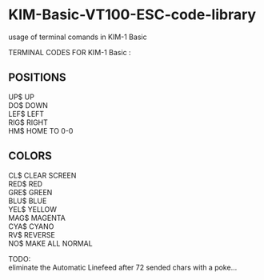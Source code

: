 # KIM-Basic-VT100-ESC-code-library
usage of terminal comands in KIM-1 Basic



TERMINAL CODES FOR KIM-1 Basic :

POSITIONS
---------
UP$ UP<br>
DO$ DOWN<br>
LEF$ LEFT<br>
RIG$ RIGHT<br>
HM$ HOME TO 0-0<br>

COLORS
------
CL$ CLEAR SCREEN<br>
RED$ RED<br>
GRE$ GREEN<br>
BLU$ BLUE<br>
YEL$ YELLOW<br>
MAG$ MAGENTA<br>
CYA$ CYANO<br>
RV$ REVERSE<br>
NO$ MAKE ALL NORMAL<br>

TODO:<br>
eliminate the Automatic Linefeed after 72 sended chars with a poke... 
